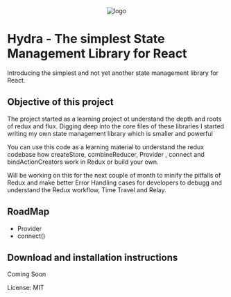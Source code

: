 <div align="center">
    <img src="https://github.com/Rajdeepc/razor/blob/master/github/hydralogo.png?raw=true" alt="logo">
</div>

# Hydra - The simplest State Management Library for React

Introducing the simplest and not yet another state management library for React.

## Objective of this project
The project started as a learning project ot understand the depth and roots of redux and flux. Digging deep into the core files of these libraries I started writing my own state management library which is smaller and powerful

You can use this code as a learning material to understand the redux codebase how createStore, combineReducer, Provider , connect and bindActionCreators work in Redux or build your own.

Will be working on this for the next couple of month to minify the pitfalls of Redux and make better Error Handling cases for developers to debugg and understand the Redux workflow, Time Travel and Relay.

## RoadMap
 * Provider
 * connect()

## Download and installation instructions 
Coming Soon

License: MIT
